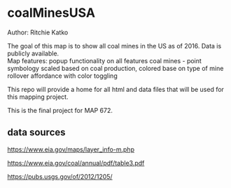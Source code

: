 # coalMinesUSA
Author: Ritchie Katko

The goal of this map is to show all coal mines in the US as of 2016.   Data is publicly available.  
Map features:
popup functionality on all features
coal mines - point symbology scaled based on coal production, colored base on type of mine
rollover affordance with color toggling


This repo will provide a home for all html and data files that will be used for this mapping project.  

This is the final project for MAP 672.  
## data sources

https://www.eia.gov/maps/layer_info-m.php

https://www.eia.gov/coal/annual/pdf/table3.pdf

https://pubs.usgs.gov/of/2012/1205/
